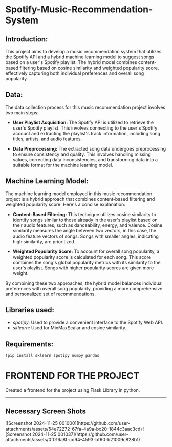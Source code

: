 # Spotify-Music-Recommendation-System

## Introduction:

This project aims to develop a music recommendation system that utilizes the Spotify API and a hybrid machine learning model to suggest songs based on a user's Spotify playlist. The hybrid model combines content-based filtering based on cosine similarity and weighted popularity score, effectively capturing both individual preferences and overall song popularity.

## Data:

The data collection process for this music recommendation project involves two main steps:

* **User Playlist Acquisition:** The Spotify API is utilized to retrieve the user's Spotify playlist. This involves connecting to the user's Spotify account and extracting the playlist's track information, including song titles, artists, and audio features.

* **Data Preprocessing:** The extracted song data undergoes preprocessing to ensure consistency and quality. This involves handling missing values, correcting data inconsistencies, and transforming data into a suitable format for the machine learning model.

## Machine Learning Model:


The machine learning model employed in this music recommendation project is a hybrid approach that combines content-based filtering and weighted popularity score. Here's a concise explanation:

* **Content-Based Filtering:** This technique utilizes cosine similarity to identify songs similar to those already in the user's playlist based on their audio features, such as danceability, energy, and valence. Cosine similarity measures the angle between two vectors, in this case, the audio feature vectors of songs. Songs with smaller angles, indicating high similarity, are prioritized.

* **Weighted Popularity Score:** To account for overall song popularity, a weighted popularity score is calculated for each song. This score combines the song's global popularity metrics with its similarity to the user's playlist. Songs with higher popularity scores are given more weight.

By combining these two approaches, the hybrid model balances individual preferences with overall song popularity, providing a more comprehensive and personalized set of recommendations.

## Libraries used:

* *spotipy:* Used to provide a convenient interface to the Spotify Web API.
* *sklearn:* Used for MinMaxScalar and cosine similarity.

## Requirements:

~~~
!pip install sklearn spotipy numpy pandas
~~~
<h1>FRONTEND FOR THE PROJECT</h1>
Created a frontend for the project using Flask Library in python.
<hr>
<h2>Necessary Screen Shots</h2>
![Screenshot 2024-11-25 001000](https://github.com/user-attachments/assets/54e72272-67fa-4a9a-bc20-1844c3aac3cd)
![Screenshot 2024-11-25 001037](https://github.com/user-attachments/assets/0f016a8f-cd94-4593-bf60-b21009c828b1)

